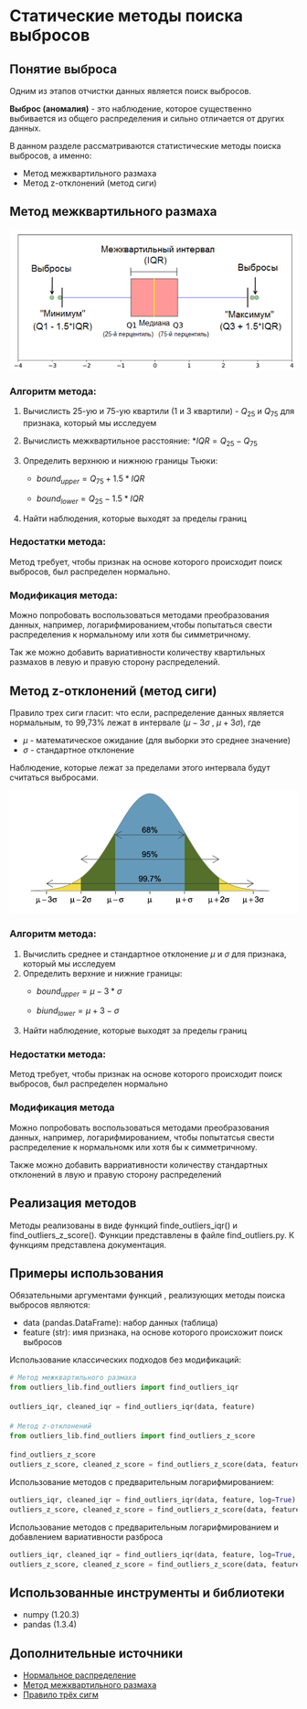 # Статические методы поиска выбросов
 
## Понятие выброса
Одним из этапов отчистки данных является поиск выбросов.

**Выброс (аномалия)** - это наблюдение, которое существенно выбивается из общего распределения и сильно отличается от других данных.

В данном разделе рассматриваются статистические методы поиска выбросов, а именно:
* Метод межквартильного размаха
* Метод z-отклонений (метод сиги)

## Метод межквартильного размаха

![](/image/v814forcceqzz-uxk2svtzper-s.png)

### Алгоритм метода:

1. Вычислисть 25-ую и 75-ую квартили (1 и 3 квартили) - $Q_{25}$ и $Q_{75}$ для признака, который мы исследуем
2. Вычислисть межквартильное расстояние:
    *$IQR=Q_{25}-Q_{75}$
3. Определить верхнюю и нижнюю границы Тьюки:

    * $bound_{upper} = Q_{75} + 1.5*IQR$

    * $bound_{lower} = Q_{25} - 1.5*IQR$
4. Найти наблюдения, которые выходят за пределы границ

### **Недостатки метода:**

Метод требует, чтобы признак на основе которого происходит поиск выбросов, был распределен нормально.

### **Модификация метода:**

Можно попробовать воспользоваться методами преобразования данных, например, логарифмированием,чтобы попытаться свести распределения к нормальному или хотя бы симметричному.

Так же можно добавить вариативности количеству квартильных размахов в левую и правую сторону распределений.


## Метод z-отклонений (метод сиги)

Правило трех сиги гласит: что если, распределение данных является нормальным, то 99,73% лежат в интервале $(\mu-3\sigma$ , $\mu+3 \sigma)$, где
* $\mu$ - математическое ожидание (для выборки это среднее значение)
* $\sigma$ - стандартное отклонение

Наблюдение, которые лежат за пределами этого интервала будут считаться выбросами.

![](/image/dst-3-unit-1-mod-14-25.png)

### **Алгоритм метода:**

1. Вычислить среднее и стандартное отклонение $\mu$ и $\sigma$ для признака, который мы исследуем
2. Определить верхние и нижние границы:
    * $bound_{upper} = \mu - 3 * \sigma$
    
    * $biund_{lower} = \mu +3 - \sigma$
3. Найти наблюдение, которые выходят за пределы границ

### **Недостатки метода:**
Метод требует, чтобы признак на основе которого происходит поиск выбросов, был распределен нормально

### **Модификация метода**
Можно попробовать воспользоваться методами преобразования данных, например, логарифмированием, чтобы попытатсья свести распределение к нормальномк или хотя бы к симметричному.

Также можно добавить варриативности количеству стандартных отклонений в лвую и правую сторону распределений

## Реализация методов

Методы реализованы в виде функций finde_outliers_iqr() и find_outliers_z_score(). Функции представлены в файле find_outliers.py. К функциям представлена документация.

## Примеры использования

Обязательными аргументами функций , реализующих методы поиска выбросов являются:
*  data (pandas.DataFrame): набор данных (таблица)
*  feature (str): имя признака, на основе которого происхожит поиск выбросов

Использование классических подходов без модификаций:
```python
# Метод межквартильного размаха
from outliers_lib.find_outliers import find_outliers_iqr

outliers_iqr, cleaned_iqr = find_outliers_iqr(data, feature)

# Метод z-отклонений 
from outliers_lib.find_outliers import find_outliers_z_score

find_outliers_z_score
outliers_z_score, cleaned_z_score = find_outliers_z_score(data, feature)
```

Использование методов с предварительным логарифмированием:
```python
outliers_iqr, cleaned_iqr = find_outliers_iqr(data, feature, log=True)
outliers_z_score, cleaned_z_score = find_outliers_z_score(data, feature, log=True)
```
Использование методов с предварительным логарифмированием и добавлением вариативности разброса
```python
outliers_iqr, cleaned_iqr = find_outliers_iqr(data, feature, log=True, left=2, right=2)
outliers_z_score, cleaned_z_score = find_outliers_z_score(data, feature, log=True, left=2, right=2)
```
## Использованные инструменты и библиотеки
* numpy (1.20.3)
* pandas (1.3.4)

## Дополнительные источники
* [Нормальное распределение](https://ru.wikipedia.org/wiki/Нормальное_распределение)
* [Метод межквартильного размаха](https://recture.ru/common/chto-takoe-pravilo-mezhkvartilnogo-razmaha)
* [Правило трёх сигм](https://wiki.loginom.ru/articles/3-sigma-rule.html)